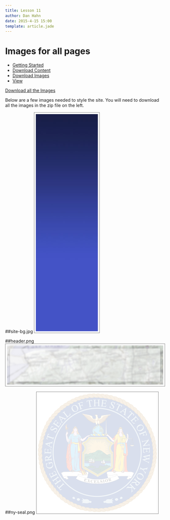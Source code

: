 ```yaml
---
title: Lesson 11
author: Dan Hahn
date: 2015-4-15 15:00
template: article.jade
---
```

<span class="more"></span>

# Images for all pages

* [Getting Started]()
* [Download Content](content.html)
* [Download Images](images.html)
* [View](view.html)

<a href="images.zip" class="btn">Download all the Images</a>

Below are a few images needed to style the site.  You will need to download all the images in the zip file on the left.

##site-bg.jpg
![](images-final/site-bg.jpg)

##header.png
![](images-final/header.png)


##ny-seal.png
![](images-final/ny-seal.png)

<style>
img {
	border: 1px solid gray;
	padding: 5px;
}
</style>